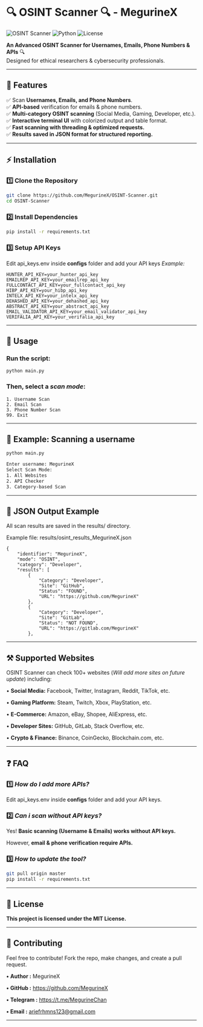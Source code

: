 # 🔍 OSINT Scanner 🔍 - MegurineX

![OSINT Scanner](https://img.shields.io/badge/OSINT-Scanner-blue?style=for-the-badge)
![Python](https://img.shields.io/badge/Python-3.x-blue?style=for-the-badge)
![License](https://img.shields.io/github/license/MegurineX/OSINT-Scanner)

**An Advanced OSINT Scanner for Usernames, Emails, Phone Numbers & APIs** 🔍  
Designed for ethical researchers & cybersecurity professionals.  

---

## 📜 **Features**

✅ Scan **Usernames, Emails, and Phone Numbers**.  
✅ **API-based** verification for emails & phone numbers.  
✅ **Multi-category OSINT scanning** (Social Media, Gaming, Developer, etc.).  
✅ **Interactive terminal UI** with colorized output and table format.  
✅ **Fast scanning with threading & optimized requests.**  
✅ **Results saved in JSON format for structured reporting.**  

---

## ⚡ **Installation**

### 1️⃣ **Clone the Repository**
```bash
git clone https://github.com/MegurineX/OSINT-Scanner.git
cd OSINT-Scanner
```

### 2️⃣ **Install Dependencies**
```bash
pip install -r requirements.txt
```

### 3️⃣ **Setup API Keys**
  Edit api_keys.env inside **configs** folder and add your API keys
*Example:*
```
HUNTER_API_KEY=your_hunter_api_key
EMAILREP_API_KEY=your_emailrep_api_key
FULLCONTACT_API_KEY=your_fullcontact_api_key
HIBP_API_KEY=your_hibp_api_key
INTELX_API_KEY=your_intelx_api_key
DEHASHED_API_KEY=your_dehashed_api_key
ABSTRACT_API_KEY=your_abstract_api_key
EMAIL_VALIDATOR_API_KEY=your_email_validator_api_key
VERIFALIA_API_KEY=your_verifalia_api_key
```

---

## 🚀 **Usage**

### **Run the script:**
```bash
python main.py
```

### Then, select a *scan mode*:
```
1. Username Scan
2. Email Scan
3. Phone Number Scan
99. Exit
```

---

## 📌 **Example: Scanning a username**

```bash
python main.py
```
```bash
Enter username: MegurineX
Select Scan Mode:
1. All Websites
2. API Checker
3. Category-based Scan
```

---

## 📂 **JSON Output Example**

All scan results are saved in the results/ directory.

  Example file: results/osint_results_MegurineX.json
```
{
    "identifier": "MegurineX",
    "mode": "OSINT",
    "category": "Developer",
    "results": [
        {
            "Category": "Developer",
            "Site": "GitHub",
            "Status": "FOUND",
            "URL": "https://github.com/MegurineX"
        },
        {
            "Category": "Developer",
            "Site": "GitLab",
            "Status": "NOT FOUND",
            "URL": "https://gitlab.com/MegurineX"
        },
```

---

## ⚒️ **Supported Websites**
OSINT Scanner can check 100+ websites (*Will add more sites on future update*)
including:

• **Social Media:** Facebook, Twitter, Instagram, Reddit, TikTok, etc.

• **Gaming Platform:** Steam, Twitch, Xbox, PlayStation, etc.

• **E-Commerce:** Amazon, eBay, Shopee, AliExpress, etc.

• **Developer Sites:** GitHub, GitLab, Stack Overflow, etc.

• **Crypto & Finance:** Binance, CoinGecko, Blockchain.com, etc.

---

## ❓ **FAQ**

### 1️⃣ *How do I add more APIs?*

  Edit api_keys.env inside **configs** folder and add your API keys.

### 2️⃣ *Can i scan without API keys?*

  Yes! **Basic scanning (Username & Emails) works without API keys.**
  
  However, **email & phone verification require APIs.**

### 3️⃣ *How to update the tool?*
```bash
git pull origin master
pip install -r requirements.txt
```

---

## 📝 **License**
  **This project is licensed under the MIT License.**

---

## 🤝 **Contributing**
Feel free to contribute! Fork the repo, make changes, and create a pull request.

**•** **Author   :** MegurineX

**•** **GitHub   :** https://github.com/MegurineX

**•** **Telegram :** https://t.me/MegurineChan

**•** **Email    :** ariefrhmns123@gmail.com

---

